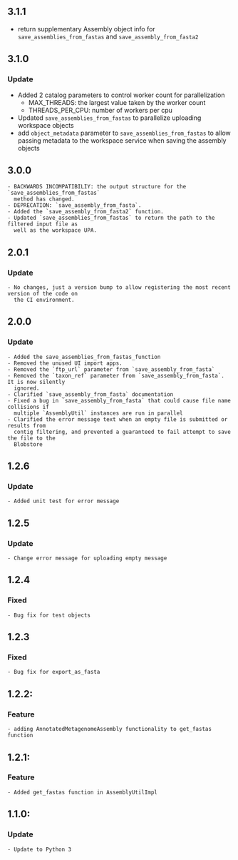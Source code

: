 ## 3.1.1
 - return supplementary Assembly object info for `save_assemblies_from_fastas` and `save_assembly_from_fasta2`

## 3.1.0
### Update
  - Added 2 catalog parameters to control worker count for parallelization
    - MAX_THREADS: the largest value taken by the worker count
    - THREADS_PER_CPU: number of workers per cpu
  - Updated `save_assemblies_from_fastas` to parallelize uploading workspace objects
  - add `object_metadata` parameter to `save_assemblies_from_fastas` to allow passing
    metadata to the workspace service when saving the assembly objects

## 3.0.0
    - BACKWARDS INCOMPATIBILIY: the output structure for the `save_assemblies_from_fastas`
      method has changed.
    - DEPRECATION: `save_assembly_from_fasta`.
    - Added the `save_assembly_from_fasta2` function.
    - Updated `save_assemblies_from_fastas` to return the path to the filtered input file as
      well as the workspace UPA.

## 2.0.1
### Update
    - No changes, just a version bump to allow registering the most recent version of the code on
      the CI environment.

## 2.0.0
### Update
    - Added the save_assemblies_from_fastas_function
    - Removed the unused UI import apps.
    - Removed the `ftp_url` parameter from `save_assembly_from_fasta`
    - Removed the `taxon_ref` parameter from `save_assembly_from_fasta`. It is now silently
      ignored.
    - Clarified `save_assembly_from_fasta` documentation
    - Fixed a bug in `save_assembly_from_fasta` that could cause file name collisions if
      multiple `AssemblyUtil` instances are run in parallel
    - Clarified the error message text when an empty file is submitted or results from
      contig filtering, and prevented a guaranteed to fail attempt to save the file to the
      Blobstore

## 1.2.6
### Update
	- Added unit test for error message

## 1.2.5
### Update
	- Change error message for uploading empty message

## 1.2.4
### Fixed
	- Bug fix for test objects

## 1.2.3
### Fixed
	- Bug fix for export_as_fasta

## 1.2.2:
### Feature
	- adding AnnotatedMetagenomeAssembly functionality to get_fastas function

## 1.2.1:
### Feature
	- Added get_fastas function in AssemblyUtilImpl

## 1.1.0:
### Update
	- Update to Python 3